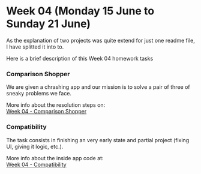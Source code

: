 # Week 04 (Monday 15 June to Sunday 21 June)

As the explanation of two projects was quite extend for just one readme file, I have splitted it into to.

Here is a brief description of this Week 04 homework tasks

 
### Comparison Shopper 
We are given a chrashing app and our mission is to solve a pair of three of sneaky problems we face.  

More info about the resolution steps on:  
[Week 04 - Comparison Shopper](https://github.com/AlbertoTalavan/TS_RWbootcamp_2020/blob/master/Week04/Comparison_Shopper_Readme.md "Comparison Shoper")



### Compatibility
The task consists in finishing an very early state and  partial project (fixing UI, giving it logic, etc.).  

More info about the inside app code at:  
[Week 04 - Compatibility](https://github.com/AlbertoTalavan/TS_RWbootcamp_2020/blob/master/Week04/Compatibility_Readme.md "Compatibility")
